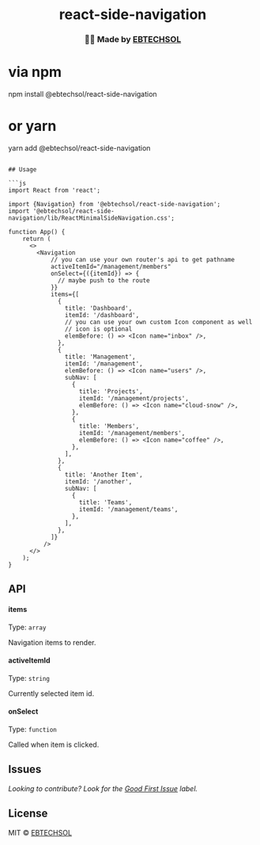 <h1 align="center">react-side-navigation</h1>
<p align="center">  </p>

<h3 align="center">🙋‍♂️ Made by <a href="https://ebtechsol.com">EBTECHSOL</a></h3>

# via npm
npm install @ebtechsol/react-side-navigation

# or yarn
yarn add @ebtechsol/react-side-navigation
```

## Usage

```js
import React from 'react';

import {Navigation} from '@ebtechsol/react-side-navigation';
import '@ebtechsol/react-side-navigation/lib/ReactMinimalSideNavigation.css';

function App() {
    return (
      <>
        <Navigation
            // you can use your own router's api to get pathname
            activeItemId="/management/members"
            onSelect={({itemId}) => {
              // maybe push to the route
            }}
            items={[
              {
                title: 'Dashboard',
                itemId: '/dashboard',
                // you can use your own custom Icon component as well
                // icon is optional
                elemBefore: () => <Icon name="inbox" />,
              },
              {
                title: 'Management',
                itemId: '/management',
                elemBefore: () => <Icon name="users" />,
                subNav: [
                  {
                    title: 'Projects',
                    itemId: '/management/projects',
                    elemBefore: () => <Icon name="cloud-snow" />,
                  },
                  {
                    title: 'Members',
                    itemId: '/management/members',
                    elemBefore: () => <Icon name="coffee" />,
                  },
                ],
              },
              {
                title: 'Another Item',
                itemId: '/another',
                subNav: [
                  {
                    title: 'Teams',
                    itemId: '/management/teams',
                  },
                ],
              },
            ]}
          />
      </>
    );
}

```

## API

#### items

Type: `array`

Navigation items to render.

#### activeItemId

Type: `string`

Currently selected item id.

#### onSelect

Type: `function`

Called when item is clicked.

## Issues

_Looking to contribute? Look for the [Good First Issue](info@ebtechsol.com)
label._

## License

MIT © [EBTECHSOL](https://ebtechsol.com)
